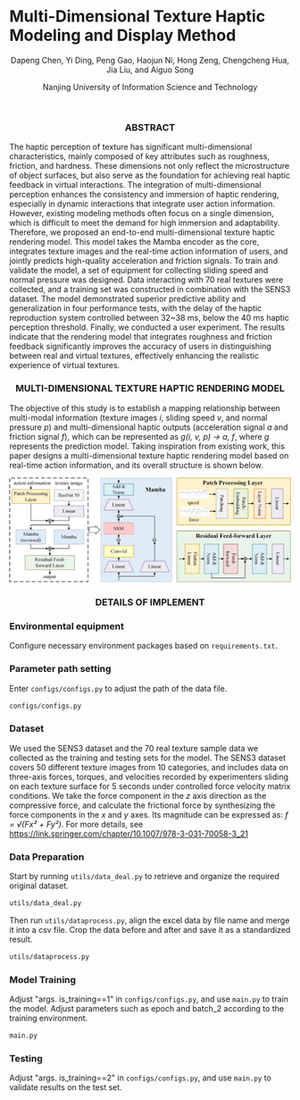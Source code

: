 # Multi-Dimensional Texture Haptic Modeling and Display Method

<p align="center">
Dapeng Chen, Yi Ding, Peng Gao, Haojun Ni, Hong Zeng, Chengcheng Hua, Jia Liu, and Aiguo Song 
</p>

<p align="center">
Nanjing University of Information Science and Technology  
</p>

<br/>

<h3 align="center">ABSTRACT</h3>

The haptic perception of texture has significant multi-dimensional characteristics, mainly composed of key attributes such as roughness, friction, and hardness. These dimensions not only reflect the microstructure of object surfaces, but also serve as the foundation for achieving real haptic feedback in virtual interactions. The integration of multi-dimensional perception enhances the consistency and immersion of haptic rendering, especially in dynamic interactions that integrate user action information. However, existing modeling methods often focus on a single dimension, which is difficult to meet the demand for high immersion and adaptability. Therefore, we proposed an end-to-end multi-dimensional texture haptic rendering model. This model takes the Mamba encoder as the core, integrates texture images and the real-time action information of users, and jointly predicts high-quality acceleration and friction signals. To train and validate the model, a set of equipment for collecting sliding speed and normal pressure was designed. Data interacting with 70 real textures were collected, and a training set was constructed in combination with the SENS3 dataset. The model demonstrated superior predictive ability and generalization in four performance tests, with the delay of the haptic reproduction system controlled between 32~38 ms, below the 40 ms haptic perception threshold. Finally, we conducted a user experiment. The results indicate that the rendering model that integrates roughness and friction feedback significantly improves the accuracy of users in distinguishing between real and virtual textures, effectively enhancing the realistic experience of virtual textures.

<h3 align="center">MULTI-DIMENSIONAL TEXTURE HAPTIC RENDERING MODEL</h3>

The objective of this study is to establish a mapping relationship between multi-modal information (texture images *i*, sliding speed *v*, and normal pressure *p*) and multi-dimensional haptic outputs (acceleration signal *a* and friction signal *f*), which can be represented as *g(i, v, p) → a, f*, where *g* represents the prediction model. Taking inspiration from existing work, this paper designs a multi-dimensional texture haptic rendering model based on real-time action information, and its overall structure is shown below.

<p align="center">
  <img src="Multi-dimensional%20texture%20haptic%20rendering%20model.jpg" alt="fig1" width="1000"/>
</p>

<h3 align="center">DETAILS OF IMPLEMENT</h3>

### Environmental equipment
Configure necessary environment packages based on `requirements.txt`.

### Parameter path setting
Enter `configs/configs.py` to adjust the path of the data file.
```bash
configs/configs.py
```

### Dataset
We used the SENS3 dataset and the 70 real texture sample data we collected as the training and testing sets for the model. The SENS3 dataset covers 50 different texture images from 10 categories, and includes data on three-axis forces, torques, and velocities recorded by experimenters sliding on each texture surface for 5 seconds under controlled force velocity matrix conditions. We take the force component in the *z* axis direction as the compressive force, and calculate the frictional force by synthesizing the force components in the *x* and *y* axes. Its magnitude can be expressed as: *f = √(Fx² + Fy²)*.
For more details, see https://link.springer.com/chapter/10.1007/978-3-031-70058-3_21

### Data Preparation
Start by running `utils/data_deal.py` to retrieve and organize the required original dataset.
```bash
utils/data_deal.py
```

Then run `utils/dataprocess.py`, align the excel data by file name and merge it into a csv file. Crop the data before and after and save it as a standardized result.
```bash
utils/dataprocess.py
```
### Model Training
Adjust "args. is_training==1" in `configs/configs.py`, and use `main.py` to train the model. Adjust parameters such as epoch and batch_2 according to the training environment.
```bash
main.py
```
### Testing
Adjust "args. is_training==2" in `configs/configs.py`, and use `main.py` to validate results on the test set.

